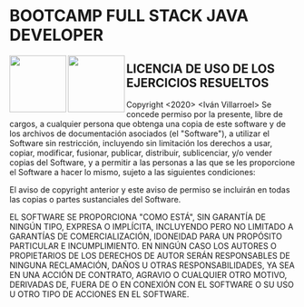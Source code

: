 # BOOTCAMP FULL STACK JAVA DEVELOPER

<img src="https://pbs.twimg.com/profile_images/1121533260675342336/p1snADqF_400x400.png" width=100 align="left">

<img src="https://scontent.fqrc1-1.fna.fbcdn.net/v/t1.0-9/p960x960/70892378_771463856623983_5129963179484381184_o.jpg?_nc_cat=110&_nc_oc=AQlf-69D6aSyqHOq0O-e-4hx5znAfi8a9U4BAenlYO2ZtKLlmH0yDqhdoL2k6mICy2o&_nc_ht=scontent.fqrc1-1.fna&_nc_tp=6&oh=6c7deb7d3abfc856dce4c9b52afd57f5&oe=5EB8F5E6" width=100 align="left">


## LICENCIA DE USO DE LOS EJERCICIOS RESUELTOS

Copyright <2020> <Iván Villarroel>
Se concede permiso por la presente, libre de cargos, a cualquier persona que obtenga una copia de este software y de los archivos de documentación asociados (el "Software"), a utilizar el Software sin restricción, incluyendo sin limitación los derechos a usar, copiar, modificar, fusionar, publicar, distribuir, sublicenciar, y/o vender copias del Software, y a permitir a las personas a las que se les proporcione el Software a hacer lo mismo, sujeto a las siguientes condiciones:

El aviso de copyright anterior y este aviso de permiso se incluirán en todas las copias o partes sustanciales del Software.

EL SOFTWARE SE PROPORCIONA "COMO ESTÁ", SIN GARANTÍA DE NINGÚN TIPO, EXPRESA O IMPLÍCITA, INCLUYENDO PERO NO LIMITADO A GARANTÍAS DE COMERCIALIZACIÓN, IDONEIDAD PARA UN PROPÓSITO PARTICULAR E INCUMPLIMIENTO. EN NINGÚN CASO LOS AUTORES O PROPIETARIOS DE LOS DERECHOS DE AUTOR SERÁN RESPONSABLES DE NINGUNA RECLAMACIÓN, DAÑOS U OTRAS RESPONSABILIDADES, YA SEA EN UNA ACCIÓN DE CONTRATO, AGRAVIO O CUALQUIER OTRO MOTIVO, DERIVADAS DE, FUERA DE O EN CONEXIÓN CON EL SOFTWARE O SU USO U OTRO TIPO DE ACCIONES EN EL SOFTWARE.
